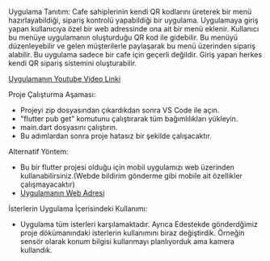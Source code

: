 Uygulama Tanıtım: Cafe sahiplerinin kendi QR kodlarını üreterek bir menü hazırlayabildiği, sipariş kontrolü yapabildiği bir uygulama. Uygulamaya giriş yapan kullanıcıya özel bir web adressinde ona ait bir menü eklenir. Kullanıcı bu menüye uygulamanın oluşturduğu QR kod ile gidebilir. Bu menüyü düzenleyebilir ve gelen müşterilerle paylaşarak bu menü üzerinden sipariş alabilir. Bu uygulama sadece bir cafe için geçerli değildir. Giriş yapan herkes kendi QR sipariş sistemini oluşturabilir.


[Uygulamanın Youtube Video Linki](https://www.youtube.com/watch?v=46loaT2RAP0)

Proje Çalışturma Aşaması:
- Projeyi zip dosyasından çıkardıkdan sonra VS Code ile açın.
- "flutter pub get" komutunu çalıştırarak tüm bağımlılıkları yükleyin.
- main.dart dosyasını çalıştırın.
- Bu adımlardan sonra proje hatasız bir şekilde çalışacaktır.

Alternatif Yöntem:
- Bu bir flutter projesi olduğu için mobil uygulamızı web üzerinden kullanabilirsiniz.(Webde bildirim gönderme gibi mobile ait özellikler çalışmayacaktır)
- [Uygulamanın Web Adresi](https://cafe-ordering-system-2q9i3j.flutterflow.app/)

İsterlerin Uygulama İçerisindeki Kullanımı:
- Uygulama tüm isterleri karşılamaktadır. Ayrıca Edestekde gönderdğimiz proje dökümanındaki isterlerin kullanımını biraz değiştirdik. Örneğin sensör olarak konum bilgisi kullanmayı planlıyorduk ama kamera kullandık.

